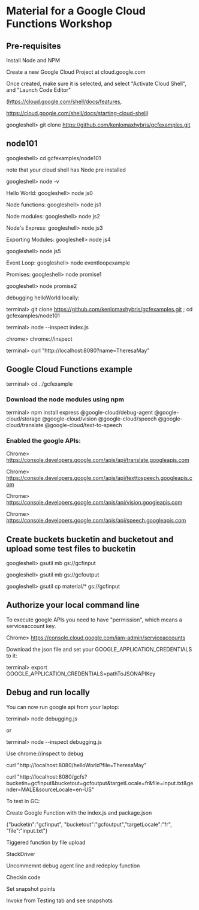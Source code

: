 # Material for a Google Cloud Functions Workshop


## Pre-requisites

Install Node and NPM

Create a new Google Cloud Project at cloud.google.com

Once created, make sure it is selected, and select "Activate Cloud Shell", and "Launch Code Editor"

(https://cloud.google.com/shell/docs/features, 

https://cloud.google.com/shell/docs/starting-cloud-shell)

googleshell> git clone https://github.com/kenlomaxhybris/gcfexamples.git  

## node101

googleshell>  cd gcfexamples/node101

note that your cloud shell has Node pre installed

googleshell> node -v

Hello World: googleshell> node js0

Node functions: googleshell> node js1

Node modules: googleshell> node js2

Node's Express: googleshell>  node js3

Exporting Modules: googleshell> node js4

googleshell> node js5

Event Loop: googleshell> node eventloopexample

Promises: googleshell> node promise1

googleshell> node promise2

debugging helloWorld locally:

terminal>  git clone https://github.com/kenlomaxhybris/gcfexamples.git ;  cd gcfexamples/node101

terminal>  node --inspect index.js

chrome>  chrome://inspect

terminal> curl "http://localhost:8080?name=TheresaMay"
  
## Google Cloud Functions example

terminal> cd ../gcfexample

### Download the node modules using npm
terminal> npm install express @google-cloud/debug-agent @google-cloud/storage @google-cloud/vision @google-cloud/speech @google-cloud/translate @google-cloud/text-to-speech

### Enabled the google APIs:

Chrome> https://console.developers.google.com/apis/api/translate.googleapis.com

Chrome> https://console.developers.google.com/apis/api/texttospeech.googleapis.com

Chrome> https://console.developers.google.com/apis/api/vision.googleapis.com

Chrome> https://console.developers.google.com/apis/api/speech.googleapis.com

## Create buckets bucketin and bucketout and upload some test files to bucketin

googleshell> gsutil mb gs://gcfinput

googleshell> gsutil mb gs://gcfoutput

googleshell> gsutil cp material/* gs://gcfinput

## Authorize your local command line

To execute google APIs you need to have "permission", which means a serviceaccount key.

Chrome> https://console.cloud.google.com/iam-admin/serviceaccounts

Download the json file and set your GOOGLE_APPLICATION_CREDENTIALS to it:

terminal> export GOOGLE_APPLICATION_CREDENTIALS=pathToJSONAPIKey 

## Debug and run locally

You can now run google api from your laptop:

terminal> node debugging.js

or

terminal> node --inspect debugging.js

Use chrome://inspect to debug

curl "http://localhost:8080/helloWorld?file=TheresaMay"

curl "http://localhost:8080/gcfs?bucketin=gcfinput&bucketout=gcfoutput&targetLocale=fr&file=input.txt&gender=MALE&sourceLocale=en-US"

To test in GC: 

Create Google Function with the index.js and package.json

{"bucketin":"gcfinput", "bucketout":"gcfoutput","targetLocale":"fr", "file":"input.txt"}

Tiggered function by file upload

StackDriver

  Uncommemnt debug agent line and redeploy function

  Checkin code

  Set snapshot points

  Invoke from Testing tab and see snapshots
  
